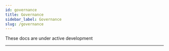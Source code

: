 ```yaml
---
id: governance
title: Governance
sidebar_label: Governance
slug: /governance
---
```


These docs are under active development

---
